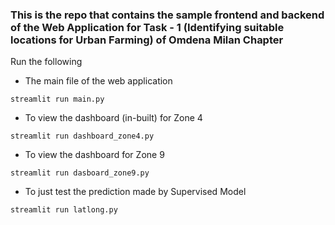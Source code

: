 ### This is the repo that contains the sample frontend and backend of the Web Application for Task - 1 (Identifying suitable locations for Urban Farming) of Omdena Milan Chapter

Run the following

- The main file of the web application
  
```
streamlit run main.py
```

- To view the dashboard (in-built) for Zone 4

```
streamlit run dashboard_zone4.py
```

- To view the dashboard for Zone 9

```
streamlit run dasboard_zone9.py
```

- To just test the prediction made by Supervised Model

```
streamlit run latlong.py
``` 
